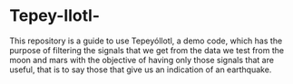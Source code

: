 # Tepey-llotl-
This repository is a guide to use Tepeyóllotl, a demo code, which has the purpose of filtering the signals that we get from the data we test from the moon and mars with the objective of having only those signals that are useful, that is to say those that give us an indication of an earthquake. 
